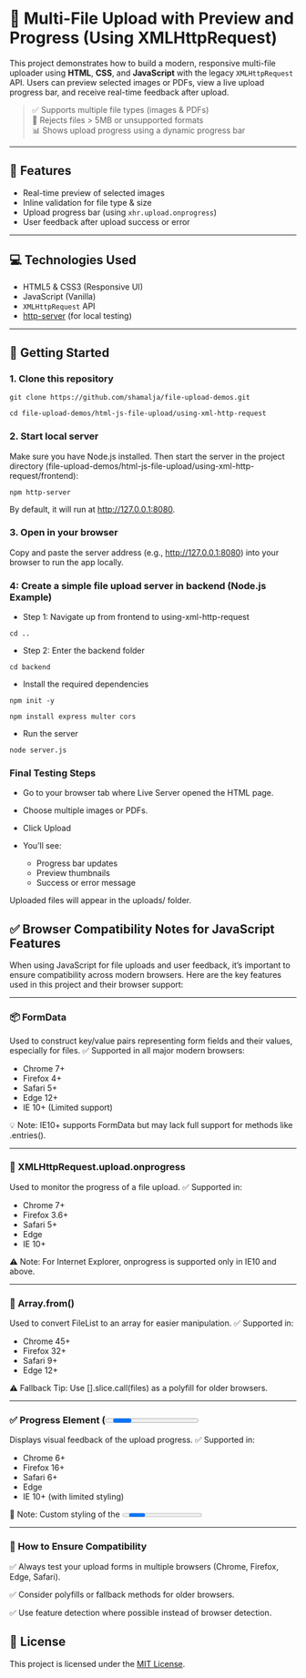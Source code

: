 # 📁 Multi-File Upload with Preview and Progress (Using XMLHttpRequest)

This project demonstrates how to build a modern, responsive multi-file uploader using **HTML**, **CSS**, and **JavaScript** with the legacy `XMLHttpRequest` API. Users can preview selected images or PDFs, view a live upload progress bar, and receive real-time feedback after upload.

> ✅ Supports multiple file types (images & PDFs)  
> 🚫 Rejects files > 5MB or unsupported formats  
> 📊 Shows upload progress using a dynamic progress bar

---

## 🔧 Features

- Real-time preview of selected images
- Inline validation for file type & size
- Upload progress bar (using `xhr.upload.onprogress`)
- User feedback after upload success or error

---

## 💻 Technologies Used

- HTML5 & CSS3 (Responsive UI)
- JavaScript (Vanilla)
- `XMLHttpRequest` API
- [http-server](https://www.npmjs.com/package/http-server) (for local testing)

---

## 🚀 Getting Started

### 1. Clone this repository

`git clone https://github.com/shamalja/file-upload-demos.git`

`cd file-upload-demos/html-js-file-upload/using-xml-http-request`

### 2. Start local server

Make sure you have Node.js installed. Then start the server in the project directory (file-upload-demos/html-js-file-upload/using-xml-http-request/frontend):

`npm http-server`

By default, it will run at http://127.0.0.1:8080.

### 3. Open in your browser

Copy and paste the server address (e.g., http://127.0.0.1:8080) into your browser to run the app locally.

### 4: Create a simple file upload server in backend (Node.js Example)

- Step 1: Navigate up from frontend to using-xml-http-request

`cd ..`

- Step 2: Enter the backend folder

`cd backend`

-  Install the required dependencies

`npm init -y`

`npm install express multer cors`

- Run the server

`node server.js`

### Final Testing Steps

- Go to your browser tab where Live Server opened the HTML page.

- Choose multiple images or PDFs.

- Click Upload

- You’ll see:
  - Progress bar updates
  - Preview thumbnails
  - Success or error message

Uploaded files will appear in the uploads/ folder.

## ✅ Browser Compatibility Notes for JavaScript Features

When using JavaScript for file uploads and user feedback, it’s important to ensure compatibility across modern browsers. Here are the key features used in this project and their browser support:

---

### 📦 FormData

Used to construct key/value pairs representing form fields and their values, especially for files.
✅ Supported in all major modern browsers:
- Chrome 7+
- Firefox 4+
- Safari 5+
- Edge 12+
- IE 10+ (Limited support)

💡 Note: IE10+ supports FormData but may lack full support for methods like .entries().

---

### 🔄 XMLHttpRequest.upload.onprogress

Used to monitor the progress of a file upload.
✅ Supported in:
- Chrome 7+
- Firefox 3.6+
- Safari 5+
- Edge
- IE 10+

⚠️ Note: For Internet Explorer, onprogress is supported only in IE10 and above.

---

### 🔁 Array.from()

Used to convert FileList to an array for easier manipulation.
✅ Supported in:
- Chrome 45+
- Firefox 32+
- Safari 9+
- Edge 12+

⚠️ Fallback Tip: Use [].slice.call(files) as a polyfill for older browsers.

---

### ✅ Progress Element (<progress>)

Displays visual feedback of the upload progress.
✅ Supported in:
- Chrome 6+
- Firefox 16+
- Safari 6+
- Edge
- IE 10+ (with limited styling)

🎨 Note: Custom styling of the <progress> element may behave differently across browsers.

---

### 🧪 How to Ensure Compatibility
✅ Always test your upload forms in multiple browsers (Chrome, Firefox, Edge, Safari).

✅ Consider polyfills or fallback methods for older browsers.

✅ Use feature detection where possible instead of browser detection.

## 📄 License

This project is licensed under the [MIT License](https://github.com/shamalja/file-upload-demos/blob/main/LICENSE).


